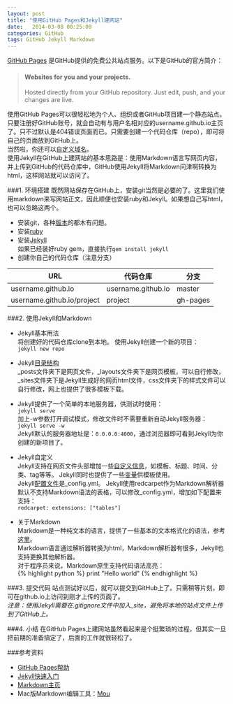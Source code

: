```yaml
---
layout: post
title: "使用GitHub Pages和Jekyll建网站"
date:   2014-03-08 00:25:09
categories: GitHub
tags: GitHub Jekyll Markdown
---
```


[GitHub Pages](http://pages.github.com)
是GitHub提供的免费公共站点服务。以下是GitHub的官方简介：

> #### Websites for you and your projects.  
> Hosted directly from your GitHub repository. Just edit, push, and your changes are live.  

使用GitHub Pages可以很轻松地为个人、组织或者GitHub项目建一个静态站点。  
只要注册好GitHub账号，就会自动有与用户名相对应的username.github.io主页了。只不过默认是404错误页面而已。只需要创建一个代码仓库（repo），即可将自己的页面放到GitHub上。  
当然啦，你还可以[自定义域名](https://help.github.com/articles/setting-up-a-custom-domain-with-pages)。  
使用Jekyll在GitHub上建网站的基本思路是：使用Markdown语言写网页内容，并上传到GitHub的代码仓库中，GitHub使用Jekyll将Markdown问津啊转换为html，这样网站就可以访问了。

###1. 环境搭建
既然网站保存在GitHub上，安装git当然是必要的了。这里我们使用markdown来写网站正文，因此顺便也安装ruby和Jekyll。如果想自己写html，也可以忽略这两个。  

- 安装git，各种[版本](https://help.github.com/articles/set-up-git)的都木有问题。   
- 安装[ruby](https://www.ruby-lang.org)  
- 安装[Jekyll](http://jekyllrb.com/docs/installation/)  
如果已经装好ruby gem，直接执行`gem install jekyll`  
- 创建你自己的代码仓库（注意分支）

| URL | 代码仓库 | 分支 |
| --- | --- | --- |
| username.github.io | username.github.io | master |
| username.github.io/project | project | gh-pages |

###2. 使用Jekyll和Markdown
- Jekyll基本用法  
将创建好的代码仓库clone到本地。
使用Jekyll创建一个新的项目：   
`jekyll new repo`   

- Jekyll[目录结构](http://jekyllrb.com/docs/structure/)  
\_posts文件夹下是网页文件，\_layouts文件夹下是网页模板，可以自行修改，\_sites文件夹下是Jekyll生成好的网页html文件，css文件夹下的样式文件可以自行修改，网上也提供了很多模板下载。   

- Jekyll提供了一个简单的本地服务器，供测试时使用：  
`jekyll serve`  
加上-w参数打开调试模式，修改文件时不需要重新自动Jekyll服务器：  
`jekyll serve -w`  
Jekyll默认的服务器地址是：`0.0.0.0:4000`，通过浏览器即可看到Jekyll为你创建的新项目了。  

- Jekyll自定义  
Jekyll支持在网页文件头部增加一些[自定义信息](http://jekyllrb.com/docs/frontmatter/)，如模板、标题、时间、分类、tag等等。
Jekyll同时也提供了一些[变量](http://jekyllrb.com/docs/variables/)供模板使用。  
Jekyll[配置文件](http://jekyllrb.com/docs/configuration/)是\_config.yml。
Jekyll使用redcarpet作为Markdown解析器默认不支持Markdown语法的表格，可以修改\_config.yml，增加如下配置来支持：  
` redcarpet:
    extensions: ["tables"]  
`

- 关于Markdown  
Markdown是一种纯文本的语言，提供了一些基本的文本格式化的语法，参考[这里](http://www.markdown.cn)。  
Markdown语言通过解析器转换为html，Markdown解析器有很多，Jekyll也支持更换其他解析器。  
对于程序员来说，Markdown原生支持代码语法高亮：  
{% highlight python %}
print "Hello world"
{% endhighlight %}

###3. 提交代码
站点测试好以后，就可以提交到GitHub上了。只需稍等片刻，即可在github.io上访问到刚才上传的页面了。  
*注意：使用Jekyll需要在.gitignore文件中加入_site，避免将本地的站点文件上传到了GitHub上。*  

###4. 小结
在GitHub Pages上建网站虽然看起来是个挺繁琐的过程，但其实一旦把前期的准备搞定了，后面的工作就很轻松了。

###参考资料
- [GitHub Pages帮助](https://help.github.com/categories/20/articles)
- [Jekyll快速入门](http://jekyllrb.com/docs/quickstart/)
- [Markdown主页](http://daringfireball.net/projects/markdown/)
- Mac版Markdown编辑工具：[Mou](http://mouapp.com)

